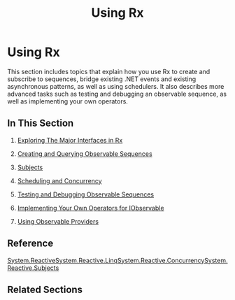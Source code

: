 ﻿---
title: Using Rx
TOCTitle: Using Rx
ms:assetid: 822082ca-5d79-4b3a-9032-3d9d584d872b
ms:mtpsurl: https://msdn.microsoft.com/en-us/library/Hh242981(v=VS.103)
ms:contentKeyID: 36068266
ms.date: 06/06/2011
mtps_version: v=VS.103
---

# Using Rx

This section includes topics that explain how you use Rx to create and subscribe to sequences, bridge existing .NET events and existing asynchronous patterns, as well as using schedulers. It also describes more advanced tasks such as testing and debugging an observable sequence, as well as implementing your own operators.

## In This Section

1.  [Exploring The Major Interfaces in Rx](hh242974\(v=vs.103\).md)  
      
2.  [Creating and Querying Observable Sequences](hh242972\(v=vs.103\).md)  
      
3.  [Subjects](hh242969\(v=vs.103\).md)  
      
4.  [Scheduling and Concurrency](hh242968\(v=vs.103\).md)  
      
5.  [Testing and Debugging Observable Sequences](hh242967\(v=vs.103\).md)  
      
6.  [Implementing Your Own Operators for IObservable](hh242964\(v=vs.103\).md)  
      
7.  [Using Observable Providers](hh242971\(v=vs.103\).md)  
      

## Reference

[System.Reactive](hh229356\(v=vs.103\).md)[System.Reactive.Linq](hh211929\(v=vs.103\).md)[System.Reactive.Concurrency](hh229042\(v=vs.103\).md)[System.Reactive.Subjects](hh211639\(v=vs.103\).md)

## Related Sections

